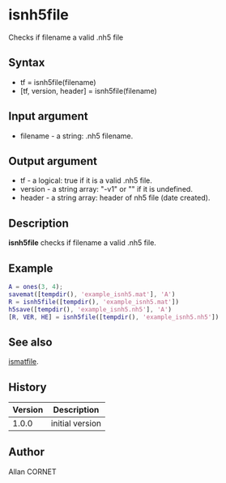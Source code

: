 # isnh5file

Checks if filename a valid .nh5 file

## Syntax

- tf = isnh5file(filename)
- [tf, version, header] = isnh5file(filename)

## Input argument

- filename - a string: .nh5 filename.

## Output argument

- tf - a logical: true if it is a valid .nh5 file.
- version - a string array: "-v1" or "" if it is undefined.
- header - a string array: header of nh5 file (date created).

## Description

  <p><b>isnh5file</b> checks if filename a valid .nh5 file.</p>

## Example

```matlab
A = ones(3, 4);
savemat([tempdir(), 'example_isnh5.mat'], 'A')
R = isnh5file([tempdir(), 'example_isnh5.mat'])
h5save([tempdir(), 'example_isnh5.nh5'], 'A')
[R, VER, HE] = isnh5file([tempdir(), 'example_isnh5.nh5'])
```

## See also

[ismatfile](../matio/ismatfile.md).

## History

| Version | Description     |
| ------- | --------------- |
| 1.0.0   | initial version |

## Author

Allan CORNET
